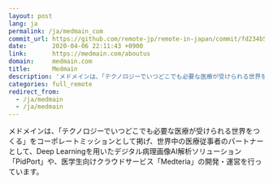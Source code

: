 ```yaml
---
layout: post
lang: ja
permalink: /ja/medmain_com
commit_url: https://github.com/remote-jp/remote-in-japan/commit/fd234b5a64df2da6c5f2352abacff15f55e6d397
date:       2020-04-06 22:11:43 +0900
link:       https://medmain.com/aboutus
domain:     medmain.com
title:      Medmain
description: 'メドメインは、「テクノロジーでいつどこでも必要な医療が受けられる世界をつくる」をコーポレートミッションとして掲げ、世界中の医療従事者のパートナーとして、Deep Learningを用いたデジタル病理画像AI解析ソリューション「PidPort」や、医学生向けクラウドサービス「Medteria」の開発・運営を行っています。'
categories: full_remote
redirect_from:
  - /ja/medmain
  - /ja/medmain
---
```


<p>メドメインは、「テクノロジーでいつどこでも必要な医療が受けられる世界をつくる」をコーポレートミッションとして掲げ、世界中の医療従事者のパートナーとして、Deep Learningを用いたデジタル病理画像AI解析ソリューション「PidPort」や、医学生向けクラウドサービス「Medteria」の開発・運営を行っています。</p>
